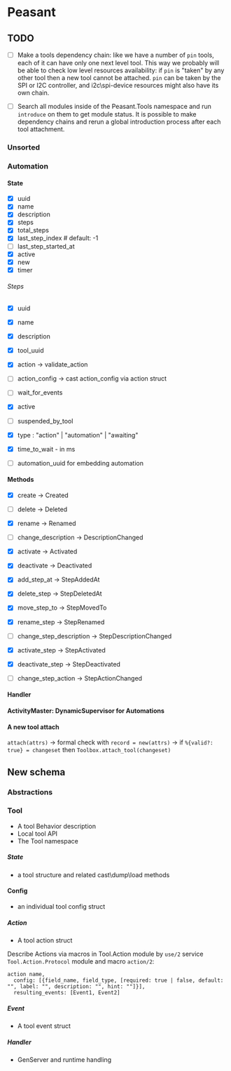 # Peasant

## TODO

- [ ] Make a tools dependency chain: like we have a number of `pin` tools, each of it can have only one next level tool. This way we probably will be able to check low level resources availability: if `pin` is "taken" by any other tool then a new tool cannot be attached. `pin` can be taken by the SPI or I2C controller, and i2c\spi-device resources might also have its own chain.
- [ ] Search all modules inside of the Peasant.Tools namespace and run `introduce` on them to get module status. It is possible to make dependency chains and rerun a global introduction process after each tool attachment.



### Unsorted

### Automation

#### State
- [X] uuid
- [X] name
- [X] description
- [X] steps
- [X] total_steps
- [X] last_step_index # default: -1
- [ ] last_step_started_at
- [X] active
- [X] new
- [X] timer

###### Steps
- [X] uuid
- [X] name
- [X] description
- [X] tool_uuid
- [X] action -> validate_action
- [ ] action_config -> cast action_config via action struct
- [ ] wait_for_events
- [X] active
- [ ] suspended_by_tool
- [X] type : "action" | "automation" | "awaiting"
- [X] time_to_wait - in ms
- [ ] automation_uuid for embedding automation


#### Methods
- [X] create -> Created
- [ ] delete -> Deleted
- [X] rename -> Renamed
- [ ] change_description -> DescriptionChanged
- [X] activate -> Activated
- [X] deactivate -> Deactivated

- [X] add_step_at -> StepAddedAt
- [X] delete_step -> StepDeletedAt
- [X] move_step_to -> StepMovedTo
- [X] rename_step -> StepRenamed
- [ ] change_step_description -> StepDescriptionChanged
- [X] activate_step -> StepActivated
- [X] deactivate_step -> StepDeactivated
- [ ] change_step_action -> StepActionChanged

#### Handler

#### ActivityMaster: DynamicSupervisor for Automations

#### A new tool attach
`attach(attrs)` ->
formal check with `record = new(attrs)` ->
if `%{valid?: true} = changeset` then `Toolbox.attach_tool(changeset)`


## New schema

### Abstractions

### Tool
- A tool Behavior description
- Local tool API
- The Tool namespace

##### State
- a tool structure and related cast\dump\load methods

#### Config
- an individual tool config struct

##### Action
- A tool action struct

Describe Actions via macros in Tool.Action module by `use/2` service `Tool.Action.Protocol` module and macro `action/2`:
```
action name, 
  config: [{field_name, field_type, [required: true | false, default: "", label: "", description: "", hint: ""]}],
  resulting_events: [Event1, Event2]
```

##### Event
- A tool event struct

##### Handler
- GenServer and runtime handling